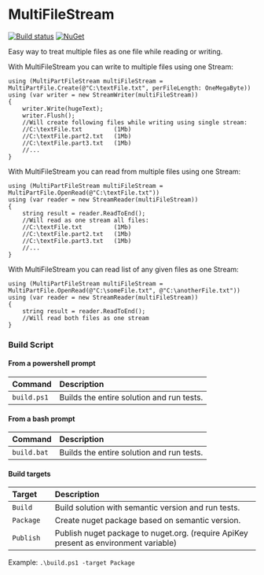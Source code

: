 # MultiFileStream

[![Build status](https://ci.appveyor.com/api/projects/status/omyq41n5eqqf8cxk?svg=true)](https://ci.appveyor.com/project/iarovyi/multifilestream)
[![NuGet](https://img.shields.io/nuget/v/MultiFileStream.svg)](https://www.nuget.org/packages/MultiFileStream/)

Easy way to treat multiple files as one file while reading or writing.

With MultiFileStream you can write to multiple files using one Stream:
```
using (MultiPartFileStream multiFileStream = MultiPartFile.Create(@"C:\textFile.txt", perFileLength: OneMegaByte))
using (var writer = new StreamWriter(multiFileStream))
{
	writer.Write(hugeText);
	writer.Flush();
	//Will create following files while writing using single stream:
	//C:\textFile.txt         (1Mb)
	//C:\textFile.part2.txt   (1Mb)
	//C:\textFile.part3.txt   (1Mb)
	//...
}

```

With MultiFileStream you can read from multiple files using one Stream:
```
using (MultiPartFileStream multiFileStream = MultiPartFile.OpenRead(@"C:\textFile.txt"))
using (var reader = new StreamReader(multiFileStream))
{
	string result = reader.ReadToEnd();
	//Will read as one stream all files:
	//C:\textFile.txt         (1Mb)
	//C:\textFile.part2.txt   (1Mb)
	//C:\textFile.part3.txt   (1Mb)
	//...
}

```

With MultiFileStream you can read list of any given files as one Stream:
```
using (MultiPartFileStream multiFileStream = MultiPartFile.OpenRead(@"C:\someFile.txt", @"C:\anotherFile.txt"))
using (var reader = new StreamReader(multiFileStream))
{
	string result = reader.ReadToEnd();
	//Will read both files as one stream
}

```




### Build Script

#### From a powershell prompt

Command     | Description
:-----------| :----------
`build.ps1` | Builds the entire solution and run tests.

#### From a bash prompt

Command                | Description
:----------------------| :----------
`build.bat` | Builds the entire solution and run tests.

#### Build targets

Target            | Description
:-----------------| :----------
`Build`           | Build solution with semantic version and run tests.
`Package`         | Create nuget package based on semantic version.
`Publish   `      | Publish nuget package to nuget.org. (require ApiKey present as environment variable)

Example:  `.\build.ps1 -target Package`


